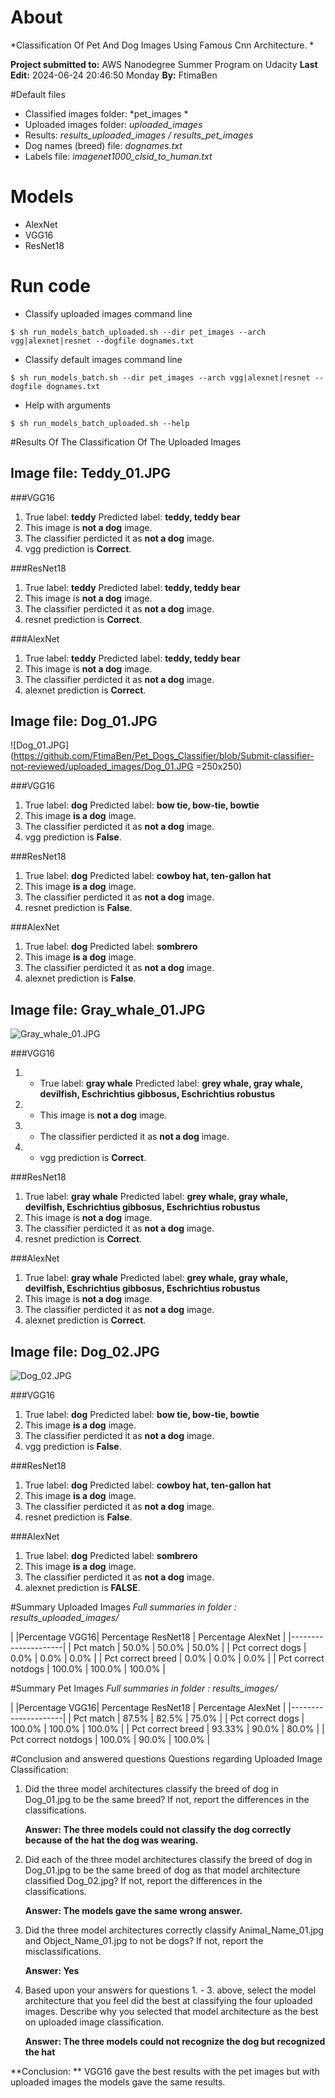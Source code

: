 # About
*Classification Of Pet And Dog Images Using Famous Cnn Architecture. 
*

**Project submitted to:** AWS Nanodegree Summer Program on Udacity
**Last Edit:** 2024-06-24 20:46:50 Monday 
**By:** FtimaBen

#Default files
- Classified images folder: *pet_images *
- Uploaded images folder: *uploaded_images*
- Results: *results_uploaded_images / results_pet_images*
- Dog names (breed) file:  *dognames.txt*
- Labels file: *imagenet1000_clsid_to_human.txt*

# Models

- AlexNet
- VGG16
- ResNet18

# Run code
-  Classify uploaded images command line

`$ sh run_models_batch_uploaded.sh --dir pet_images --arch vgg|alexnet|resnet --dogfile dognames.txt`

-  Classify default images command line

`$ sh run_models_batch.sh --dir pet_images --arch vgg|alexnet|resnet --dogfile dognames.txt`

- Help with arguments 

`$ sh run_models_batch_uploaded.sh --help`

#Results Of The Classification Of The Uploaded Images
## Image file: Teddy_01.JPG
###VGG16
1. 	True label: **teddy**	 Predicted label: **teddy, teddy bear**
2. 	This image is **not a dog** image.
3. 	The classifier perdicted it as **not a dog** image.
4. 	vgg prediction is **Correct**.

###ResNet18
1. 	True label: **teddy**	 Predicted label: **teddy, teddy bear**
2. 	This image is **not a dog** image.
3. 	The classifier perdicted it as **not a dog** image.
4. 	resnet prediction is **Correct**.

###AlexNet
1. 	True label: **teddy**	 Predicted label: **teddy, teddy bear**
2. 	This image is **not a dog** image.
3. 	The classifier perdicted it as **not a dog** image.
4. 	alexnet prediction is **Correct**.

## Image file: Dog_01.JPG

![Dog_01.JPG](https://github.com/FtimaBen/Pet_Dogs_Classifier/blob/Submit-classifier-not-reviewed/uploaded_images/Dog_01.JPG =250x250)

###VGG16
1. 	True label: **dog**	 Predicted label: **bow tie, bow-tie, bowtie**
2. 	This image **is a dog** image.
3. 	The classifier perdicted it as **not a dog** image.
4. 	vgg prediction is **False**.

###ResNet18
1. True label: **dog**	 Predicted label: **cowboy hat, ten-gallon hat**
2. This image **is a dog** image.
3. The classifier perdicted it as **not a dog** image.
4. resnet prediction is **False**.

###AlexNet
1. True label: **dog**	 Predicted label: **sombrero**
2. 	This image **is a dog** image.
3. 	The classifier perdicted it as **not a dog** image.
4. 	alexnet prediction is **False**.

## Image file: Gray_whale_01.JPG

![Gray_whale_01.JPG](https://github.com/FtimaBen/Pet_Dogs_Classifier/blob/Submit-classifier-not-reviewed/uploaded_images/Gray_whale_01.JPG)

###VGG16
1. - True label: **gray whale**	 Predicted label: **grey whale, gray whale, devilfish, Eschrichtius gibbosus, Eschrichtius robustus**
2. - This image is **not a dog** image.
3. - The classifier perdicted it as **not a dog** image.
4. - vgg prediction is **Correct**.

###ResNet18
1. 	True label: **gray whale**	 Predicted label: **grey whale, gray whale, devilfish, Eschrichtius gibbosus, Eschrichtius robustus**
2. 	This image is **not a dog** image.
3. 	The classifier perdicted it as **not a dog** image.
4. 	resnet prediction is **Correct**.

###AlexNet
1. True label: **gray whale**	 Predicted label: **grey whale, gray whale, devilfish, Eschrichtius gibbosus, Eschrichtius robustus**
2. This image is **not a dog** image.
3. The classifier perdicted it as **not a dog** image.
4. alexnet prediction is **Correct**.

## Image file: Dog_02.JPG
![Dog_02.JPG](https://github.com/FtimaBen/Pet_Dogs_Classifier/blob/Submit-classifier-not-reviewed/uploaded_images/Dog_02.JPG)

###VGG16
1. 	True label: **dog**	 Predicted label: **bow tie, bow-tie, bowtie**
2. 	This image **is a dog** image.
3. 	The classifier perdicted it as **not a dog** image.
4. 	vgg prediction is **False**.

###ResNet18
1. 	True label: **dog**	 Predicted label: **cowboy hat, ten-gallon hat**
2. 	This image **is a dog** image.
3. 	The classifier perdicted it as **not a dog** image.
4. 	resnet prediction is **False**.

###AlexNet
1. 	True label: **dog**	 Predicted label: **sombrero**
2. 	This image **is a dog** image.
3. 	The classifier perdicted it as **not a dog** image.
4. 	alexnet prediction is **FALSE**.

#Summary Uploaded Images
*Full summaries in folder : results_uploaded_images/*

| |Percentage VGG16| Percentage ResNet18 | Percentage AlexNet |
|---------------------|
| Pct match | 50.0% | 50.0% | 50.0% |
| Pct correct dogs | 0.0% | 0.0% | 0.0% |
| Pct correct breed | 0.0% | 0.0% | 0.0% |
| Pct correct notdogs | 100.0% | 100.0% | 100.0% |

#Summary Pet Images
*Full summaries in folder : results_images/*

| |Percentage VGG16| Percentage ResNet18 | Percentage AlexNet |
|---------------------|
| Pct match | 87.5% | 82.5% | 75.0% |
| Pct correct dogs | 100.0% | 100.0% | 100.0% |
| Pct correct breed | 93.33% | 90.0% | 80.0% |
| Pct correct notdogs | 100.0% | 90.0% | 100.0% |

#Conclusion and answered questions
Questions regarding Uploaded Image Classification:

1. Did the three model architectures classify the breed of dog in Dog_01.jpg to be the same breed? If not, report the differences in the classifications.

	**Answer: The three models could not classify the dog correctly because of the hat the dog was wearing.**

2. Did each of the three model architectures classify the breed of dog in Dog_01.jpg to be the same breed of dog as that model architecture classified Dog_02.jpg? If not, report the differences in the classifications.

	**Answer: The models gave the same wrong answer.**

3. Did the three model architectures correctly classify Animal_Name_01.jpg and Object_Name_01.jpg to not be dogs? If not, report the misclassifications.

	**Answer: Yes**

4. Based upon your answers for questions 1. - 3. above, select the model architecture that you feel did the best at classifying the four uploaded images. Describe why you selected that model architecture as the best on uploaded image classification.

	**Answer: The three models could not recognize the dog but recognized the hat**

**Conclusion: ** VGG16 gave the best results with the pet images but with uploaded images the models gave the same results.
